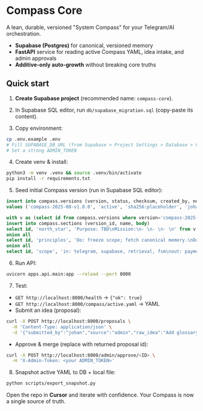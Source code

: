 # Compass Core

A lean, durable, versioned "System Compass" for your Telegram/AI orchestration.
- **Supabase (Postgres)** for canonical, versioned memory
- **FastAPI** service for reading active Compass YAML, idea intake, and admin approvals
- **Additive-only auto-growth** without breaking core truths

## Quick start

1) **Create Supabase project** (recommended name: `compass-core`).

2) In Supabase SQL editor, run `db/supabase_migration.sql` (copy-paste its content).

3) Copy environment:
```bash
cp .env.example .env
# Fill SUPABASE_DB_URL (from Supabase > Project Settings > Database > Connection string > URI)
# Set a strong ADMIN_TOKEN
```

4. Create venv & install:

```bash
python3 -m venv .venv && source .venv/bin/activate
pip install -r requirements.txt
```

5. Seed initial Compass version (run in Supabase SQL editor):

```sql
insert into compass.versions (version, status, checksum, created_by, notes)
values ('compass-2025-08-v1.0.0', 'active', 'sha256:placeholder', 'johan', 'initial');

with v as (select id from compass.versions where version='compass-2025-08-v1.0.0')
insert into compass.sections (version_id, name, body)
select id, 'north_star', 'Purpose: TBD\nMission:\n- \n- \n- \n' from v
union all
select id, 'principles', 'Do: freeze scope; fetch canonical memory.\nDont: no unversioned prompts.' from v
union all
select id, 'scope', 'in: telegram, supabase, retrieval, fsm\nout: payments, multiplaform' from v;
```

6. Run API:

```bash
uvicorn apps.api.main:app --reload --port 8000
```

7. Test:

* `GET http://localhost:8000/health` → `{"ok": true}`
* `GET http://localhost:8000/compass/active.yaml` → YAML
* Submit an idea (proposal):

```bash
curl -X POST http://localhost:8000/proposals \
  -H 'Content-Type: application/json' \
  -d '{"submitted_by":"johan","source":"admin","raw_idea":"Add glossary entry for Deep Dive™","normalized":{"target_section":"glossary","change_type":"add","patch":{"text":"Deep Dive™: Our high-dose Amanita format."},"impact":"low"}}'
```

* Approve & merge (replace <ID> with returned proposal id):

```bash
curl -X POST http://localhost:8000/admin/approve/<ID> \
  -H 'X-Admin-Token: <your ADMIN_TOKEN>'
```

8. Snapshot active YAML to DB + local file:

```bash
python scripts/export_snapshot.py
```

Open the repo in **Cursor** and iterate with confidence. Your Compass is now a single source of truth.
